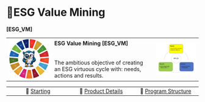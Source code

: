 # 🚧ESG Value Mining
<b>[ESG_VM]</b>
<table>
  <tr>
    <td><img src="OWL.jpg" alt="ESG" width="300"/></td>
    <td>
      <b>ESG Value Mining [ESG_VM]</b><br><br><br>
      The ambitious objective of creating an ESG virtuous cycle with: needs, actions and results.
    </td>
    <td><img src="VirtuousCycle.png" alt="Virtuous Cycle" width="300"/></td>
  </tr>
</table>
  <div align="center">
    <table>
        <tr>
          <td width="500px" align="center">🏁 <a href="https://avalcorp.github.io/ESG_VM/Product.html">Starting</a></td>
          <td width="500px" align="center">📓 <a href="https://avalcorp.github.io/ESG_VM/Product.html">Product Details</a></td>
          <td width="500px" align="center">🌳 <a href="https://avalcorp.github.io/ESG_VM/Program.html">Program Structure</a></td>
        </tr>
    </table>
  </div>
